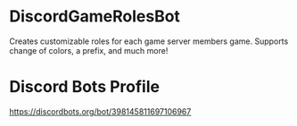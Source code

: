 # DiscordGameRolesBot
Creates customizable roles for each game server members game. Supports change of colors, a prefix, and much more!

# Discord Bots Profile
https://discordbots.org/bot/398145811697106967